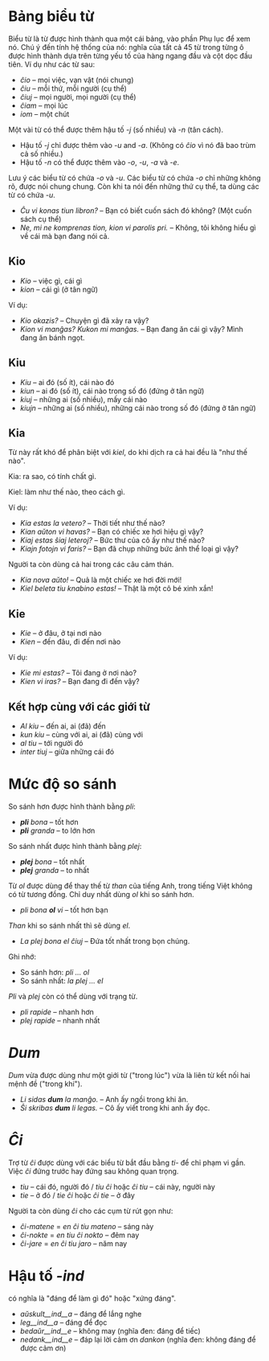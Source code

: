 # Bảng biểu từ

Biểu từ là từ được hình thành qua một cái bảng, vào phần Phụ lục để xem nó. Chú ý đến tính hệ thống của nó: nghĩa của tất cả 45 từ trong từng ô được hình thành dựa trên từng yếu tố của hàng ngang đầu và cột dọc đầu tiên. Ví dụ như các từ sau:

- *ĉio*  – mọi việc, vạn vật (nói chung)
- *ĉiu*  – mỗi thứ, mỗi người (cụ thể)
- *ĉiuj*  – mọi người, mọi người (cụ thể)
- *ĉiam* – mọi lúc
- *iom* – một chút

Một vài từ có thể được thêm hậu tố *-j* (số nhiều) và *-n* (tân cách).

- Hậu tố *-j* chỉ được thêm vào *-u* and *-a*. (Không có *ĉio* vì nó đã bao trùm cả số nhiều.)
- Hậu tố *-n* có thể được thêm vào *-o*, *-u*, *-a* và *-e*.

Lưu ý các biểu từ có chứa *-o* và *-u*. Các biểu từ có chứa *-o* chỉ những không rõ, được nói chung chung. Còn khi ta nói đến những thứ cụ thể, ta dùng các từ có chứa *-u*.

- *Ĉu vi konas tiun libron?* – Bạn có biết cuốn sách đó không? (Một cuốn sách cụ thể)
- *Ne, mi ne komprenas tion, kion vi parolis pri.* – Không, tôi không hiểu gì về cái mà bạn đang nói cả.

## Kio 

- *Kio* – việc gì, cái gì
- *kion* – cái gì (ở tân ngữ)

Ví dụ: 

- *Kio okazis?* – Chuyện gì đã xảy ra vậy?
- *Kion vi manĝas? Kukon mi manĝas.* – Bạn đang ăn cái gì vậy? Mình đang ăn bánh ngọt.

## Kiu
- *Kiu* – ai đó (số ít), cái nào đó
- *kiun* – ai đó (số ít), cái nào trong số đó (đứng ở tân ngữ)
- *kiuj* – những ai (số nhiều), mấy cái nào
- *kiujn* – những ai (số nhiều), những cái nào trong số đó (đứng ở tân ngữ)

## Kia

Từ này rất khó để phân biệt với *kiel*, do khi dịch ra cả hai đều là "như thế nào".

Kia: ra sao, có tính chất gì.

Kiel: làm như thế nào, theo cách gì.

Ví dụ:

- *Kia estas la vetero?* – Thời tiết như thế nào? 
- *Kian aŭton vi havas?* – Bạn có chiếc xe hơi hiệu gì vậy?
- *Kiaj estas ŝiaj leteroj?* – Bức thư của cô ấy như thế nào?
- *Kiajn fotojn vi faris?* – Bạn đã chụp những bức ảnh thể loại gì vậy?

Người ta còn dùng cả hai trong các câu cảm thán.
- *Kia nova aŭto!* – Quả là một chiếc xe hơi đời mới!
- *Kiel beleta tiu knabino estas!* – Thật là một cô bé xinh xắn!


## Kie

- *Kie* – ở đâu, ở tại nơi nào
- *Kien* – đến đâu, đi đến nơi nào

Ví dụ:

- *Kie mi estas?* – Tôi đang ở nơi nào?
- *Kien vi iras?* – Bạn đang đi đến vậy?

## Kết hợp cùng với các giới từ

- *Al kiu* – đến ai, ai (đã) đến
- *kun kiu* – cùng với ai, ai (đã) cùng với
- *al tiu* – tới người đó
- *inter tiuj* – giữa những cái đó

# Mức độ so sánh

So sánh hơn được hình thành bằng *pli*:

- *__pli__ bona* – tốt hơn
- *__pli__ granda* – to lớn hơn

So sánh nhất được hình thành bằng *plej*:

- *__plej__ bona* – tốt nhất
- *__plej__ granda* – to nhất

Từ *ol* được dùng để thay thế từ *than* của tiếng Anh, trong tiếng Việt không có từ tương đồng. Chỉ duy nhất dùng *ol* khi so sánh hơn.

- *pli bona __ol__ vi* – tốt hơn bạn

*Than* khi so sánh nhất thì sẽ dùng *el*.

- *La plej bona el ĉiuj* – Đứa tốt nhất trong bọn chúng.

Ghi nhớ:
- So sánh hơn: *pli … ol*
- So sánh nhất: *la plej … el*

*Pli* và *plej* còn có thể dùng với trạng từ.

- *pli rapide* – nhanh hơn
- *plej rapide* – nhanh nhất

# *Dum* 

*Dum* vừa được dùng như một giới từ ("trong lúc") vừa là liên từ kết nối hai mệnh đề ("trong khi").

- *Li sidas __dum__ la manĝo.* – Anh ấy ngồi trong khi ăn.
- *Ŝi skribas __dum__ li legas.* – Cô ấy viết trong khi anh ấy đọc.

# *Ĉi*

Trợ từ *ĉi* được dùng với các biểu từ bắt đầu bằng *ti-* để chỉ phạm vi gần. Việc *ĉi* đứng trước hay đứng sau không quan trọng.

- *tiu* – cái đó, người đó / *tiu ĉi* hoặc *ĉi tiu* – cái này, người này
- *tie* – ở đó / *tie ĉi* hoặc *ĉi tie* – ở đây

Người ta còn dùng *ĉi* cho các cụm từ rút gọn như:
- *ĉi-matene* = *en ĉi tiu mateno* – sáng này
- *ĉi-nokte* = *en tiu ĉi nokto* – đêm nay
- *ĉi-jare* = *en ĉi tiu jaro* – năm nay

# Hậu tố *-ind*

có nghĩa là "đáng để làm gì đó" hoặc "xứng đáng".

- *aŭskult__ind__a* – đáng để lắng nghe
- *leg__ind__a* – đáng để đọc
- *bedaŭr__ind__e* – không may (nghĩa đen: đáng để tiếc)
- *nedank__ind__e* – đáp lại lời cảm ơn *dankon* (nghĩa đen: không đáng để được cảm ơn)

 
